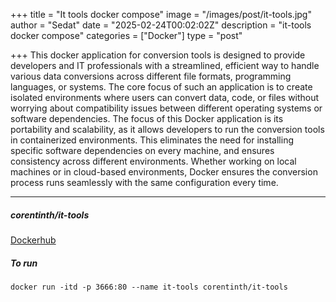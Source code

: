 +++
title = "It tools docker compose"
image = "/images/post/it-tools.jpg"
author = "Sedat"
date = "2025-02-24T00:02:02Z"
description = "it-tools docker compose"
categories = ["Docker"]
type = "post"

+++
This docker application for conversion tools is designed to provide developers and IT professionals with a streamlined, efficient way to handle various data conversions across different file formats, programming languages, or systems. The core focus of such an application is to create isolated environments where users can convert data, code, or files without worrying about compatibility issues between different operating systems or software dependencies.
The focus of this Docker application is its portability and scalability, as it allows developers to run the conversion tools in containerized environments. This eliminates the need for installing specific software dependencies on every machine, and ensures consistency across different environments. Whether working on local machines or in cloud-based environments, Docker ensures the conversion process runs seamlessly with the same configuration every time.

***


##### corentinth/it-tools
[Dockerhub](https://hub.docker.com/r/corentinth/it-tools)
##### To run
`docker run -itd -p 3666:80 --name it-tools corentinth/it-tools`
